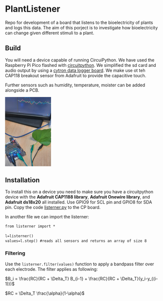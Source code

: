 # PlantListener
Repo for development of a board that listens to the bioelectricity of plants and logs this data. The aim of this porject is to investigate how bioelectricity can change given different stimuli to a plant. 

## Build
You will need a device capable of running CircuiPython. We have used the Raspberry Pi Pico flashed with <a href="https://circuitpython.org/board/raspberry_pi_pico/">circuitpython</a>. We simplified the sd card and audio output by using a <a href="https://thepihut.com/products/maker-pi-pico-base-without-pico">cytron data logger board</a>. 
We make use ot teh CAP118 breakout sensor from Adafruit to provide the capacitive touch.

Further sensors such as humidity, temperature, moister can be added alongside a PCB. 

<img src="assets/pro-jCyufv6l.jpeg" width="30%">

## Installation
To install this on a device you need to make sure you have a circuitpython device with the <b> Adafruit CAP1188 library</b>, <b>Adafruit Onewire library</b>, and <b>Adafruit ds18x20</b> all installed. Use GPIO9 for SCL pin and GPIO8 for SDA pin. 
Copy the code <a href="code/listerner.py">listerner.py</a> to the CP board. 

In another file we can import the listerner:

```
from listerner import *

l=listerner()
values=l.step() #reads all sensors and returns an array of size 8
```


### Filtering
Use the ```listerner.filter(values)``` function to apply a bandpass filter over each electrode. 
The filter applies as following:

$B_i = \frac{RC}{RC + \Delta_T} B_{i-1} + \frac{RC}{RC + \Delta_T}(y_i-y_{(i-1)})$

$RC = \Delta_T \frac{\alpha}{1-\alpha}$